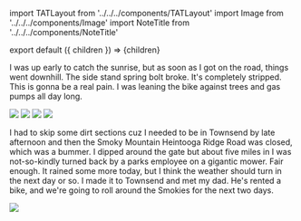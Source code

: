 import TATLayout from '../../../components/TATLayout'
import Image from '../../../components/Image'
import NoteTitle from '../../../components/NoteTitle'

export default ({ children }) => <TATLayout prev="2018-08-21" next="2018-08-23" >{children}</TATLayout>

<NoteTitle
  title="August 22, 2018 &mdash; North Carolina &#8594; Tennessee"
  subtitle="230 miles"
/>

I was up early to catch the sunrise, but as soon as I got on the road, things went downhill. The side stand spring bolt broke. It's completely stripped. This is gonna be a real pain. I was leaning the bike against trees and gas pumps all day long.

<Image src="https://s3.amazonaws.com/tat.honkytonk.in/05/IMG_2593.jpg" />
<Image src="https://s3.amazonaws.com/tat.honkytonk.in/05/IMG_2596.jpg" />
<Image src="https://s3.amazonaws.com/tat.honkytonk.in/05/IMG_2600.jpg" />
<Image src="https://s3.amazonaws.com/tat.honkytonk.in/05/IMG_2608.jpg" />

I had to skip some dirt sections cuz I needed to be in Townsend by late afternoon and then the Smoky Mountain Heintooga Ridge Road was closed, which was a bummer. I dipped around the gate but about five miles in I was not-so-kindly turned back by a parks employee on a gigantic mower. Fair enough. It rained some more today, but I think the weather should turn in the next day or so. I made it to Townsend and met my dad. He's rented a bike, and we're going to roll around the Smokies for the next two days.

<Image src="https://s3.amazonaws.com/tat.honkytonk.in/05/IMG_2613.jpg" />

